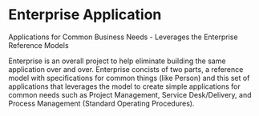 Enterprise Application
=====================

Applications for Common Business Needs - Leverages the Enterprise Reference Models 


Enterprise is an overall project to help eliminate building the same application over and over.
Enterprise concists of two parts, a reference model with specifications for common things (like Person) and this set of applications that leverages the model to create simple applications for common needs such as Project Management, Service Desk/Delivery, and Process Management (Standard Operating Procedures). 
